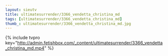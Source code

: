 ```yaml
--- 
layout: sieutv
title: ultimatesurrender/3366_vendetta_christina_md
tags: [ultimatesurrender/3366_vendetta_christina_md]
thumb_: ultimatesurrender/3366_vendetta_christina_md.jpg
---
```

{% include tvpro key="http://admin.fetishbox.com/_content/ultimatesurrender/3366_vendetta_christina_md.mp4" %} 
